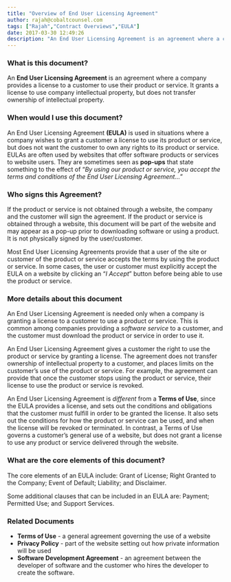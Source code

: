 ```yaml
---
title: "Overview of End User Licensing Agreement"
author: rajah@cobaltcounsel.com
tags: ["Rajah","Contract Overviews","EULA"]
date: 2017-03-30 12:49:26
description: "An End User Licensing Agreement is an agreement where a company provides a license to a customer to use their product or service."
---
```




 

### What is this document?
An **End User Licensing Agreement** is an agreement where a company provides a license to a customer to use their product or service. It grants a license to use company intellectual property, but does not transfer ownership of intellectual property. 

 

### When would I use this document?
An End User Licensing Agreement **(EULA)** is used in situations where a company wishes to grant a customer a license to use its product or service, but does not want the customer to own any rights to its product or service. EULAs are often used by websites that offer software products or services to website users. They are sometimes seen as **pop-ups** that state something to the effect of “*By using our product or service, you accept the terms and conditions of the End User Licensing Agreement…*” 

 

### Who signs this Agreement?
If the product or service is not obtained through a website, the company and the customer will sign the agreement. If the product or service is obtained through a website, this document will be part of the website and may appear as a pop-up prior to downloading software or using a product. It is not physically signed by the user/customer. 

Most End User Licensing Agreements provide that a user of the site or customer of the product or service accepts the terms by using the product or service. In some cases, the user or customer must explicitly accept the EULA on a website by clicking an “*I Accept*” button before being able to use the product or service.

 

### More details about this document
An End User Licensing Agreement is needed only when a company is granting a license to a customer to use a product or service. This is common among companies providing a *software service* to a customer, and the customer must download the product or service in order to use it.

An End User Licensing Agreement gives a customer the right to use the product or service by granting a license. The agreement does not transfer ownership of intellectual property to a customer, and places limits on the customer’s use of the product or service. For example, the agreement can provide that once the customer stops using the product or service, their license to use the product or service is revoked.

An End User Licensing Agreement is *different* from a **Terms of Use**, since the EULA provides a license, and sets out the conditions and obligations that the customer must fulfill in order to be granted the license. It also sets out the conditions for how the product or service can be used, and when the license will be revoked or terminated. In contrast, a Terms of Use governs a customer’s general use of a website, but does not grant a license to use any product or service delivered through the website.

 

### What are the core elements of this document?
The core elements of an EULA include: Grant of License; Right Granted to the Company; Event of Default; Liability; and Disclaimer.

Some additional clauses that can be included in an EULA are: Payment; Permitted Use; and Support Services.

 

### Related Documents
- **Terms of Use** - a general agreement governing the use of a website
- **Privacy Policy** - part of the website setting out how private information will be used
- **Software Development Agreement** - an agreement between the developer of software and the customer who hires the developer to create the software.
